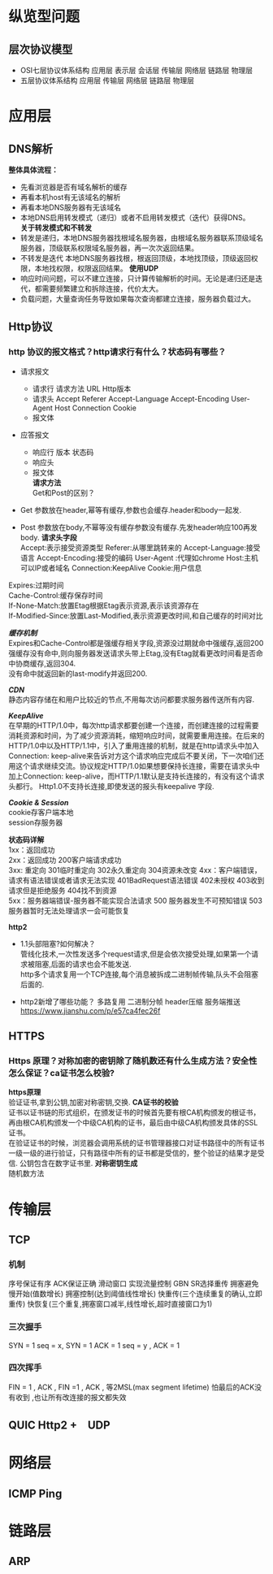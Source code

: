 # 纵览型问题
## 层次协议模型
- OSI七层协议体系结构
  应用层 表示层 会话层 传输层 网络层 链路层 物理层
- 五层协议体系结构
  应用层 传输层 网络层 链路层 物理层

# 应用层
## DNS解析   
**整体具体流程：** 
  - 先看浏览器是否有域名解析的缓存
  - 再看本机host有无该域名的解析
  - 再看本地DNS服务器有无该域名
  - 本地DNS启用转发模式（递归）或者不启用转发模式（迭代）获得DNS。  
**关于转发模式和不转发**   
- 转发是递归，本地DNS服务器找根域名服务器，由根域名服务器联系顶级域名服务器，顶级联系权限域名服务器，再一次次返回结果。
- 不转发是迭代 本地DNS服务器找根，根返回顶级，本地找顶级，顶级返回权限，本地找权限，权限返回结果。
**使用UDP**  
- 响应时间问题，可以不建立连接，只计算传输解析的时间。无论是递归还是迭代，都需要频繁建立和拆除连接，代价太大。
- 负载问题，大量查询任务导致如果每次查询都建立连接，服务器负载过大。
  
## Http协议

### http 协议的报文格式？http请求行有什么？状态码有哪些？ 
- 请求报文
  - 请求行 请求方法 URL Http版本
  - 请求头 Accept Referer Accept-Language Accept-Encoding User-Agent Host Connection Cookie
  - 报文体

- 应答报文 
  - 响应行 版本 状态码
  - 响应头  
  - 报文体  
**请求方法**  
Get和Post的区别？
- Get 参数放在header,幂等有缓存,参数也会缓存.header和body一起发.
- Post 参数放在body,不幂等没有缓存参数没有缓存.先发header响应100再发body.
**请求头字段**  
Accept:表示接受资源类型 
Referer:从哪里跳转来的
Accept-Language:接受语言
Accept-Encoding:接受的编码
User-Agent :代理如chrome
Host:主机 可以IP或者域名
Connection:KeepAlive
Cookie:用户信息  

Expires:过期时间   
Cache-Control:缓存保存时间   
If-None-Match:放置Etag根据Etag表示资源,表示该资源存在     
If-Modified-Since:放置Last-Modified,表示资源更改时间,和自己缓存的时间对比      

***缓存机制***  
Expires和Cache-Control都是强缓存相关字段,资源没过期就命中强缓存,返回200   
强缓存没有命中,则向服务器发送请求头带上Etag,没有Etag就看更改时间看是否命中协商缓存,返回304.  
没有命中就返回新的last-modify并返回200.  

***CDN***   
静态内容存储在和用户比较近的节点,不用每次访问都要求服务器传送所有内容.  

***KeepAlive***  
在早期的HTTP/1.0中，每次http请求都要创建一个连接，而创建连接的过程需要消耗资源和时间，为了减少资源消耗，缩短响应时间，就需要重用连接。在后来的HTTP/1.0中以及HTTP/1.1中，引入了重用连接的机制，就是在http请求头中加入Connection: keep-alive来告诉对方这个请求响应完成后不要关闭，下一次咱们还用这个请求继续交流。协议规定HTTP/1.0如果想要保持长连接，需要在请求头中加上Connection: keep-alive，而HTTP/1.1默认是支持长连接的，有没有这个请求头都行。 Http1.0不支持长连接,即使发送的报头有keepalive 字段.  

***Cookie & Session***  
cookie存客户端本地  
session存服务器  

**状态码详解**  
1xx：返回成功  
2xx：返回成功 200客户端请求成功  
3xx: 重定向 301临时重定向 302永久重定向  304资源未改变
4xx：客户端错误，请求有语法错误或者请求无法实现 401BadRequest语法错误 402未授权 403收到请求但是拒绝服务 404找不到资源  
5xx：服务器端错误-服务器不能实现合法请求 500 服务器发生不可预知错误 503服务器暂时无法处理请求一会可能恢复  

**http2** 
- 1.1头部阻塞?如何解决？  
  管线化技术,一次性发送多个request请求,但是会依次接受处理,如果第一个请求被阻塞,后面的请求也会不能发送.  
  http多个请求复用一个TCP连接,每个消息被拆成二进制帧传输,队头不会阻塞后面的.  

- http2新增了哪些功能？
多路复用 二进制分帧 header压缩 服务端推送 https://www.jianshu.com/p/e57ca4fec26f  

## HTTPS
### Https 原理？对称加密的密钥除了随机数还有什么生成方法？安全性怎么保证？ca证书怎么校验?

**https原理**  
验证证书,拿到公钥,加密对称密钥,交换.
**CA证书的校验**  
证书以证书链的形式组织，在颁发证书的时候首先要有根CA机构颁发的根证书，再由根CA机构颁发一个中级CA机构的证书，最后由中级CA机构颁发具体的SSL证书。  
在验证证书的时候，浏览器会调用系统的证书管理器接口对证书路径中的所有证书一级一级的进行验证，只有路径中所有的证书都是受信的，整个验证的结果才是受信.
公钥包含在数字证书里. 
**对称密钥生成**  
随机数方法  

# 传输层
## TCP
### 机制
序号保证有序
ACK保证正确
滑动窗口 实现流量控制 GBN SR选择重传
拥塞避免 慢开始(值数增长) 拥塞控制(达到阈值线性增长) 快重传(三个连续重复的确认,立即重传) 快恢复(三个重复,拥塞窗口减半,线性增长,超时直接窗口为1)

### 三次握手
SYN = 1 seq = x, SYN = 1 ACK = 1 seq = y , ACK = 1  
### 四次挥手
FIN = 1 , ACK , FIN =1 , ACK , 等2MSL(max segment lifetime) 怕最后的ACK没有收到 ,也让所有改连接的报文都失效  

## QUIC Http2 +　UDP　

# 网络层
## ICMP Ping

# 链路层
## ARP